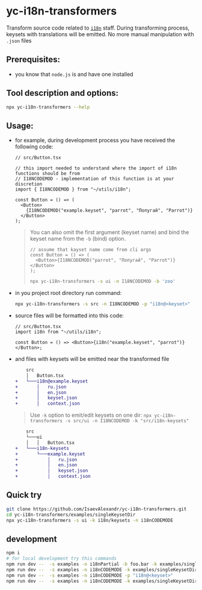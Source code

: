 # yc-i18n-transformers

Transform source code related to [`i18n`](https://github.com/yandex-cloud/i18n) staff. During transforming process, keysets with translations will be emitted. No more manual manipulation with `.json` files

## Prerequisites:

- you know that `node.js` is and have one installed

## Tool description and options:

```sh
npx yc-i18n-transformers --help
```

## Usage:

- for example, during development process you have received the following code:

  ```tsx
  // src/Button.tsx

  // this import needed to understand where the import of i18n functions should be from
  // I18NCODEMOD - implementation of this function is at your discretion
  import { I18NCODEMOD } from "~/utils/i18n";

  const Button = () => (
    <Button>
      {I18NCODEMOD("example.keyset", "parrot", "Попугай", "Parrot")}
    </Button>
  );
  ```

  > You can also omit the first argument (keyset name) and bind the keyset name from the `-b` (bind) option.
  >
  > ```tsx
  > // assume that kayset name come from cli args
  > const Button = () => (
  >   <Button>{I18NCODEMOD("parrot", "Попугай", "Parrot")}</Button>
  > );
  > ```
  >
  > ```sh
  > npx yc-i18n-transformers -s ui -n I18NCODEMOD -b 'zoo'
  > ```

- in you project root directory run command:

  ```sh
  npx yc-i18n-transformers -s src -n I18NCODEMOD -p "i18n@<keyset>"
  ```

- source files will be formatted into this code:

  ```tsx
  // src/Button.tsx
  import i18n from "~/utils/i18n";

  const Button = () => <Button>{i18n("example.keyset", "parrot")}</Button>;
  ```

- and files with keysets will be emitted near the transformed file

  ```diff
      src
      │   Button.tsx
  +   └───i18n@example.keyset
  +       │   ru.json
  +       │   en.json
  +       │   keyset.json
  +       │   context.json
  ```

  > Use `-k` option to emit/edit keysets on one dir: `npx yc-i18n-transformers -s src/ui -n I18NCODEMOD -k "src/i18n-keysets"`

  ```diff
      src
      └───ui
      │   │   Button.tsx
  +   └───i18n-keysets
  +       └───example.keyset
  +           │   ru.json
  +           │   en.json
  +           │   keyset.json
  +           │   context.json
  ```

## Quick try

```sh
git clone https://github.com/IsaevAlexandr/yc-i18n-transformers.git
cd yc-i18n-transformers/examples/singleKeysetDir
npx yc-i18n-transformers -s ui -k i18n/keysets -n i18nCODEMODE
```

## development

```sh
npm i
# for local development try this commands
npm run dev --  -s examples -n i18nPartial -b foo.bar -k examples/singleKeysetDir/i18n-keysets
npm run dev --  -s examples -n i18nCODEMODE -k examples/singleKeysetDir/i18n-keysets
npm run dev --  -s examples -n i18nCODEMODE -p "i18n@<keyset>"
npm run dev --  -s examples -n i18nCODEMODE -k examples/singleKeysetDir/i18n-keysets -f js
```
